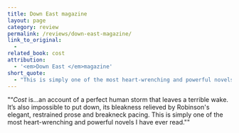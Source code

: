 ```yaml
---
title: Down East magazine
layout: page
category: review
permalink: /reviews/down-east-magazine/
link_to_original:
  - 
related_book: cost
attribution:
  - '<em>Down East </em>magazine'
short_quote:
  - "This is simply one of the most heart-wrenching and powerful novels I have ever read."
---
```

 "“<em>Cost</em> is...an account of a perfect human storm that leaves a terrible wake. It’s also impossible to put down, its bleakness relieved by Robinson's elegant, restrained prose and breakneck pacing. This is simply one of the most heart-wrenching and powerful novels I have ever read.""

